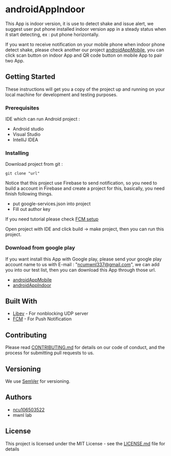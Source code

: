 # androidAppIndoor

This App is indoor version, it is use to detect shake and issue alert, we suggest user put phone installed  indoor version app in a steady status when it start detecting, ex : put phone horizontally.

If you want to receive notification on your mobile phone when indoor phone detect shake, please check  another our project [androidAppMobile](https://github.com/ncu106503522/androidAppMobile), you can click scan button on indoor App and QR code button on mobile App to pair two App.

## Getting Started

These instructions will get you a copy of the project up and running on your local machine for development and testing purposes.

### Prerequisites

IDE which can run Android project :

* Android studio
* Visual Studio 
* IntelliJ IDEA

### Installing
Download project from git :
```
git clone "url"
```
Notice that this project use Firebase to send notification, so you need to build a account in Firebase and create a project for this, basically, you need finish following things.
* put google-services.json into project
* Fill out author key

If you need tutorial please check  [FCM setup](https://firebase.google.com/docs/android/setup)

Open project with IDE and click build  → make project, then you can run this project.
### Download from google play
If you want install this App with Google play, please send your google play account name to us with E-mail : "ncumwnl337@gmail.com", we can add you into our test list, then you can download this App through those url.
* [androidAppMobile](https://play.google.com/apps/internaltest/4701297342863693173)
* [androidAppIndoor](https://play.google.com/apps/internaltest/4700171472181250730)

## Built With  
* [Libev](https://github.com/enki/libev) - For nonblocking UDP server
* [FCM](https://firebase.google.com/) - For Push Notification

## Contributing

Please read [CONTRIBUTING.md](CONTRIBUTING.md) for details on our code of conduct, and the process for submitting pull requests to us.

## Versioning

We use [SemVer](http://semver.org/) for versioning.

## Authors
* [ncu106503522](https://github.com/ncu106503522)
* mwnl lab
## License

This project is licensed under the MIT License - see the [LICENSE.md](LICENSE.md) file for details


